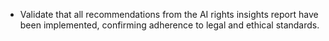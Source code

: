 - Validate that all recommendations from the AI rights insights report have been implemented, confirming adherence to legal and ethical standards.